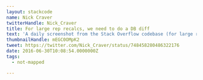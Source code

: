 ```yaml
---
layout: stackcode
name: Nick Craver
twitterHandle: Nick_Craver
title: For large rep recalcs, we need to do a DB diff
text: 'A daily screenshot from the Stack Overflow codebase (for large rep recalcs, we need to do a DB diff). '
thumbnailHandle: mEGC0OMpK2
tweet: https://twitter.com/Nick_Craver/status/748458280486322176
date: 2016-06-30T10:08:54.0000000Z
tags:
  - not-mapped

---
```

